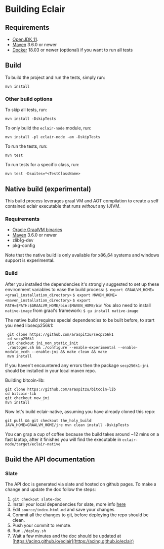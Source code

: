 # Building Eclair

## Requirements

- [OpenJDK 11](https://adoptopenjdk.net/?variant=openjdk11&jvmVariant=hotspot).
- [Maven](https://maven.apache.org/download.cgi) 3.6.0 or newer
- [Docker](https://www.docker.com/) 18.03 or newer (optional) if you want to run all tests

## Build

To build the project and run the tests, simply run:

```shell
mvn install
```

### Other build options

To skip all tests, run:

```shell
mvn install -DskipTests
```

To only build the `eclair-node` module, run:

```shell
mvn install -pl eclair-node -am -DskipTests
```

To run the tests, run:

```shell
mvn test
```

To run tests for a specific class, run:

```shell
mvn test -Dsuites=*<TestClassName>
```

## Native build (experimental)

This build process leverages graal VM and AOT compilation to create a self contained eclair executable that 
runs *without* any (J)VM.

### Requirements

- [Oracle GraalVM binaries](https://github.com/oracle/graal/releases)
- [Maven](https://maven.apache.org/download.cgi) 3.6.0 or newer
- zlib1g-dev 
- pkg-config

Note that the native build is only available for x86_64 systems and windows support is experimental. 

### Build

After you installed the dependencies it's strongly suggested to set up these environment variables to ease 
the build process:
`$ export GRAALVM_HOME=<graal_installation_directory>`
`$ export MAVEN_HOME=<maven_installation_directory>`
`$ export PATH=$PATH:$GRAALVM_HOME/bin:$MAVEN_HOME/bin`
You also need to install `native-image` from graal's framework:
`$ gu install native-image`


The native build requires special dependencies to be built before, to start you need libsecp256k1:
```shell
 git clone https://github.com/araspitzu/secp256k1
 cd secp256k1
 git checkout jni_non_static_init
 ./autogen.sh && ./configure --enable-experimental --enable-module_ecdh --enable-jni && make clean && make
 mvn install
```

If you haven't encountered any errors then the package `secp256k1-jni` should be installed in your local maven repo.

Building bitcoin-lib:
```shell
git clone https://github.com/araspitzu/bitcoin-lib
cd bitcoin-lib
git checkout new_jni
mvn install
```

Now let's build eclair-native, assuming you have already cloned this repo:
```shell
git pull && git checkout the_holy_build
JAVA_HOME=GRAALVM_HOME/jre mvn clean install -DskipTests 
```
You can grap a cup of coffee because the build takes around ~12 mins on a fast laptop,
after it finishes you will find the executable in `eclair-node/target/eclair-native`

## Build the API documentation

### Slate

The API doc is generated via slate and hosted on github pages. To make a change and update the doc follow the steps:

1. `git checkout slate-doc`
2. Install your local dependencies for slate, more info [here](https://github.com/lord/slate#getting-started-with-slate)
3. Edit `source/index.html.md` and save your changes.
4. Commit all the changes to git, before deploying the repo should be clean.
5. Push your commit to remote.
6. Run `./deploy.sh`
7. Wait a few minutes and the doc should be updated at [https://acinq.github.io/eclair](https://acinq.github.io/eclair)
